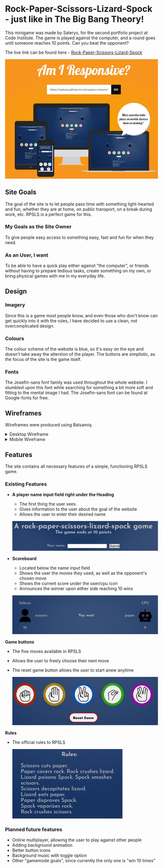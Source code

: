 # Rock-Paper-Scissors-Lizard-Spock - just like in The Big Bang Theory!

This minigame was made by Salerys, for the second portfolio project at Code Institute.
The game is played against the computer, and a round goes until someone reaches 10 points.
Can you beat the opponent?

The live link can be found here - [Rock-Paper-Scissors-Lizard-Spock](https://salerys.github.io/rock-paper-scissors/)

![Rock-Paper-Scissors-Lizard-Spock Am I Responsive Image](./assets/docs/responsive.jpg)

## Site Goals
The goal of the site is to let people pass time with something light-hearted and fun, whether they are at home, on public transport, on a break during work, etc. RPSLS is a perfect game for this.

### My Goals as the Site Owner
To give people easy access to something easy, fast and fun for when they need.

### As an User, I want
To be able to have a quick play either against "the computer", or friends without having to prepare tedious tasks, create something on my own, or bring physical games with me in my everyday life. 

## Design

### Imagery
Since this is a game most people know, and even those who don't know can get quickly into it with the rules, I have decided to use a clean, not overcomplicated design.

### Colours

The colour scheme of the website is blue, so it's easy on the eye and doesn't take away the attention of the player. The buttons are simplistic, as the focus of the site is the game itself.

### Fonts

The Josefin-sans font family was used throughout the whole website. I stumbled upon this font while searching for something a bit more soft and fitting to the mental image I had.
The Josefin-sans font can be found at Google-fonts for free.

## Wireframes

Wireframes were produced using Balsamiq.

<details>

 <summary>Desktop Wireframe</summary>

![Desktop Wireframe](./assets/docs/balsamiq-computer.jpg)
 </details>
 <details>
    <summary>Mobile Wireframe</summary>

![Mobile Wireframe](./assets/docs/balsamiq-phone.jpg)
 </details>

 ## Features

The site contains all necessary features of a simple, functioning RPSLS game.

### Existing Features

- **A player name input field right under the Heading**
    - The first thing the user sees
    - Gives information to the user about the goal of the website
    - Allows the user to enter their desired name

    ![input](./assets/docs/name-input.jpg)


- **Scoreboard**
    - Located below the name input field
    - Shows the user the moves they used, as well as the opponent's chosen move
    - Shows the current score under the user/cpu icon
    - Announces the winner upon either side reaching 10 wins

    ![scoreboard](./assets/docs/scoreboard.jpg)


**Game buttons**
- The five moves available in RPSLS
- Allows the user to freely choose their next move
- The reset game button allows the user to start anew anytime

    ![intro section](./assets/docs/game-buttons.jpg)

**Rules**
- The official rules to RPSLS

    ![intro section](./assets/docs/rules.jpg)

### Planned future features
- Online multiplayer, allowing the user to play against other people
- Adding background animation
- Better button icons
- Background music with toggle option
- Other "gamemode goals", since currently the only one is "win 10 times"